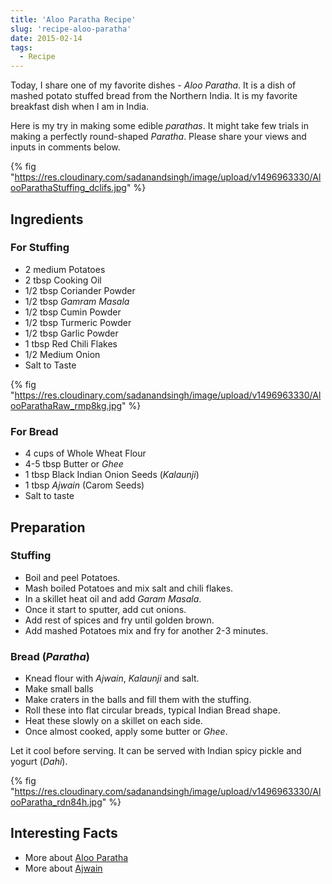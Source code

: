 ```yaml
---
title: 'Aloo Paratha Recipe'
slug: 'recipe-aloo-paratha'
date: 2015-02-14
tags:
  - Recipe
---
```


Today, I share one of my favorite dishes - _Aloo Paratha_. It is a dish of mashed potato stuffed
bread from the Northern India. It is my favorite breakfast dish when I am in India.

Here is my try in making some edible _parathas_. It might take few trials in making a perfectly
round-shaped _Paratha_. Please share your views and inputs in comments below.

{% fig "https://res.cloudinary.com/sadanandsingh/image/upload/v1496963330/AlooParathaStuffing_dclifs.jpg" %}

## Ingredients

### For Stuffing

- 2 medium Potatoes
- 2 tbsp Cooking Oil
- 1/2 tbsp Coriander Powder
- 1/2 tbsp _Gamram Masala_
- 1/2 tbsp Cumin Powder
- 1/2 tbsp Turmeric Powder
- 1/2 tbsp Garlic Powder
- 1 tbsp Red Chili Flakes
- 1/2 Medium Onion
- Salt to Taste

{% fig "https://res.cloudinary.com/sadanandsingh/image/upload/v1496963330/AlooParathaRaw_rmp8kg.jpg" %}

### For Bread

- 4 cups of Whole Wheat Flour
- 4-5 tbsp Butter or _Ghee_
- 1 tbsp Black Indian Onion Seeds (_Kalaunji_)
- 1 tbsp _Ajwain_ (Carom Seeds)
- Salt to taste

## Preparation

### Stuffing

- Boil and peel Potatoes.
- Mash boiled Potatoes and mix salt and chili flakes.
- In a skillet heat oil and add _Garam Masala_.
- Once it start to sputter, add cut onions.
- Add rest of spices and fry until golden brown.
- Add mashed Potatoes mix and fry for another 2-3 minutes.

### Bread (_Paratha_)

- Knead flour with _Ajwain_, _Kalaunji_ and salt.
- Make small balls
- Make craters in the balls and fill them with the stuffing.
- Roll these into flat circular breads, typical Indian Bread shape.
- Heat these slowly on a skillet on each side.
- Once almost cooked, apply some butter or _Ghee_.

Let it cool before serving. It can be served with Indian spicy pickle and yogurt (_Dahi_).

{% fig "https://res.cloudinary.com/sadanandsingh/image/upload/v1496963330/AlooParatha_rdn84h.jpg" %}

## Interesting Facts

- More about [Aloo Paratha](https://en.wikipedia.org/wiki/Aloo_paratha)
- More about [Ajwain](https://en.wikipedia.org/wiki/Ajwain)

